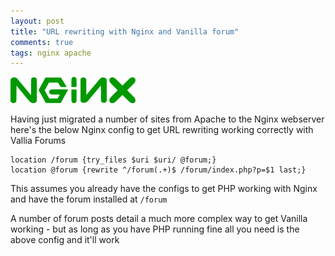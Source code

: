 ```yaml
---
layout: post
title: "URL rewriting with Nginx and Vanilla forum"
comments: true
tags: nginx apache
---
```

![](/img/nginx_200.png)

Having just migrated a number of sites from Apache to the Nginx webserver here's the below Nginx config to get URL rewriting working correctly with Vallia Forums

    location /forum {try_files $uri $uri/ @forum;}
    location @forum {rewrite ^/forum(.+)$ /forum/index.php?p=$1 last;}

This assumes you already have the configs to get PHP working with Nginx and have the forum installed at `/forum`

A number of forum posts detail a much more complex way to get Vanilla working - but as long as you have PHP running fine all you need is the above config and it'll work

